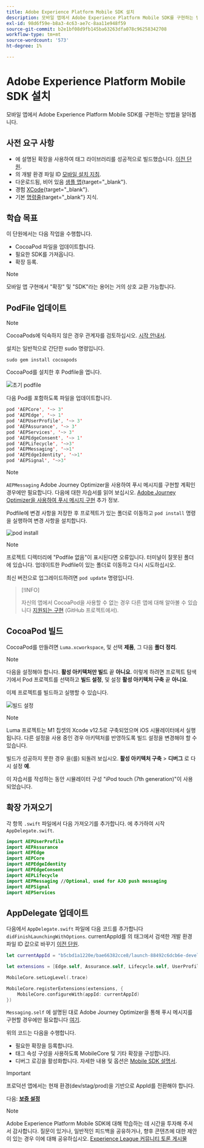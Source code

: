 ```yaml
---
title: Adobe Experience Platform Mobile SDK 설치
description: 모바일 앱에서 Adobe Experience Platform Mobile SDK를 구현하는 방법을 알아봅니다.
exl-id: 98d6f59e-b8a3-4c63-ae7c-8aa11e948f59
source-git-commit: b2e1bf08d9fb145ba63263dfa078c96258342708
workflow-type: tm+mt
source-wordcount: '573'
ht-degree: 1%

---
```


# Adobe Experience Platform Mobile SDK 설치

모바일 앱에서 Adobe Experience Platform Mobile SDK를 구현하는 방법을 알아봅니다.

## 사전 요구 사항

* 에 설명된 확장을 사용하여 태그 라이브러리를 성공적으로 빌드했습니다. [이전 단원](configure-tags.md).
* 의 개발 환경 파일 ID [모바일 설치 지침](configure-tags.md#generate-sdk-install-instructions).
* 다운로드됨, 비어 있음 [샘플 앱](https://github.com/Adobe-Marketing-Cloud/Luma-iOS-Mobile-App){target="_blank"}.
* 경험 [XCode](https://developer.apple.com/xcode/){target="_blank"}.
* 기본 [명령줄](https://en.wikipedia.org/wiki/Command-line_interface){target="_blank"} 지식.

## 학습 목표

이 단원에서는 다음 작업을 수행합니다.

* CocoaPod 파일을 업데이트합니다.
* 필요한 SDK를 가져옵니다.
* 확장 등록.

>[!NOTE]
>
>모바일 앱 구현에서 &quot;확장&quot; 및 &quot;SDK&quot;라는 용어는 거의 상호 교환 가능합니다.


## PodFile 업데이트

>[!NOTE]
>
> CocoaPods에 익숙하지 않은 경우 관계자를 검토하십시오. [시작 안내서](https://guides.cocoapods.org/using/getting-started.html).

설치는 일반적으로 간단한 sudo 명령입니다.

```console
sudo gem install cocoapods
```

CocoaPod를 설치한 후 Podfile을 엽니다.

![초기 podfile](assets/mobile-install-initial-podfile.png)

다음 Pod를 포함하도록 파일을 업데이트합니다.

```swift
pod 'AEPCore', '~> 3'
pod 'AEPEdge', '~> 1'
pod 'AEPUserProfile', '~> 3'
pod 'AEPAssurance', '~> 3'
pod 'AEPServices', '~> 3'
pod 'AEPEdgeConsent', '~> 1'
pod 'AEPLifecycle', '~>3'
pod 'AEPMessaging', '~>1'
pod 'AEPEdgeIdentity', '~>1'
pod 'AEPSignal', '~>3'
```

>[!NOTE]
>
> `AEPMessaging` Adobe Journey Optimizer을 사용하여 푸시 메시지를 구현할 계획인 경우에만 필요합니다. 다음에 대한 자습서를 읽어 보십시오. [Adobe Journey Optimizer을 사용하여 푸시 메시지 구현](journey-optimizer-push.md) 추가 정보.

Podfile에 변경 사항을 저장한 후 프로젝트가 있는 폴더로 이동하고 `pod install` 명령을 실행하여 변경 사항을 설치합니다.

![pod install](assets/mobile-install-podfile-install.png)

>[!NOTE]
>
> 프로젝트 디렉터리에 &quot;Podfile 없음&quot;이 표시된다면 오류입니다. 터미널이 잘못된 폴더에 있습니다. 업데이트한 Podfile이 있는 폴더로 이동하고 다시 시도하십시오.

최신 버전으로 업그레이드하려면 `pod update` 명령입니다.

>[!INFO]
>
>자신의 앱에서 CocoaPod을 사용할 수 없는 경우 다른 앱에 대해 알아볼 수 있습니다 [지원되는 구현](https://github.com/adobe/aepsdk-core-ios#binaries) (GitHub 프로젝트에서).

## CocoaPod 빌드

CocoaPod를 만들려면 `Luma.xcworkspace`, 및 선택 **제품**, 그 다음 **폴더 정리**.

>[!NOTE]
>
> 다음을 설정해야 합니다. **활성 아키텍처만 빌드** 끝 **아니요**. 이렇게 하려면 프로젝트 탐색기에서 Pod 프로젝트를 선택하고 **빌드 설정**, 및 설정 **활성 아키텍처 구축** 끝 **아니요**.

이제 프로젝트를 빌드하고 실행할 수 있습니다.

![빌드 설정](assets/mobile-install-build-settings.png)

>[!NOTE]
>
>Luma 프로젝트는 M1 칩셋의 Xcode v12.5로 구축되었으며 iOS 시뮬레이터에서 실행됩니다. 다른 설정을 사용 중인 경우 아키텍처를 반영하도록 빌드 설정을 변경해야 할 수 있습니다.
>
>빌드가 성공하지 못한 경우 을(를) 되돌려 보십시오. **활성 아키텍처 구축** > **디버그** 로 다시 설정 **예**.
>
>이 자습서를 작성하는 동안 시뮬레이터 구성 &quot;iPod touch (7th generation)&quot;이 사용되었습니다.

## 확장 가져오기

각 항목 `.swift` 파일에서 다음 가져오기를 추가합니다. 에 추가하여 시작 `AppDelegate.swift`.

```swift
import AEPUserProfile
import AEPAssurance
import AEPEdge
import AEPCore
import AEPEdgeIdentity
import AEPEdgeConsent
import AEPLifecycle
import AEPMessaging //Optional, used for AJO push messaging
import AEPSignal
import AEPServices
```

## AppDelegate 업데이트

다음에서 `AppDelegate.swift` 파일에 다음 코드를 추가합니다 `didFinishLaunchingWithOptions`. currentAppId를 의 태그에서 검색한 개발 환경 파일 ID 값으로 바꾸기 [이전 단원](configure-tags.md).

```swift
let currentAppId = "b5cbd1a1220e/bae66382cce8/launch-88492c6dcb6e-development"

let extensions = [Edge.self, Assurance.self, Lifecycle.self, UserProfile.self, Consent.self, AEPEdgeIdentity.Identity.self, Messaging.self]

MobileCore.setLogLevel(.trace)

MobileCore.registerExtensions(extensions, {
    MobileCore.configureWith(appId: currentAppId)
})
```

`Messaging.self` 에 설명된 대로 Adobe Journey Optimizer을 통해 푸시 메시지를 구현할 경우에만 필요합니다 [여기](journey-optimizer-push.md).

위의 코드는 다음을 수행합니다.

* 필요한 확장을 등록합니다.
* 태그 속성 구성을 사용하도록 MobileCore 및 기타 확장을 구성합니다.
* 디버그 로깅을 활성화합니다. 자세한 내용 및 옵션은 [Mobile SDK 설명서](https://developer.adobe.com/client-sdks/documentation/getting-started/enable-debug-logging/).

>[!IMPORTANT]
>프로덕션 앱에서는 현재 환경(dev/stag/prod)을 기반으로 AppId를 전환해야 합니다.

다음: **[보증 설정](assurance.md)**

>[!NOTE]
>
>Adobe Experience Platform Mobile SDK에 대해 학습하는 데 시간을 투자해 주셔서 감사합니다. 질문이 있거나, 일반적인 피드백을 공유하거나, 향후 콘텐츠에 대한 제안이 있는 경우 이에 대해 공유하십시오. [Experience League 커뮤니티 토론 게시물](https://experienceleaguecommunities.adobe.com/t5/adobe-experience-platform-launch/tutorial-discussion-implement-adobe-experience-cloud-in-mobile/td-p/443796)
